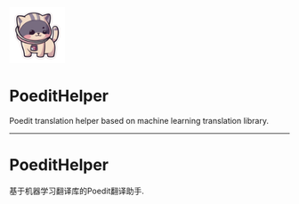 <img src="app/res/logo.png" width=100 height=100 alt="LOGO"/>  

# PoeditHelper

Poedit translation helper based on machine learning translation library.


----

# PoeditHelper

基于机器学习翻译库的Poedit翻译助手.
